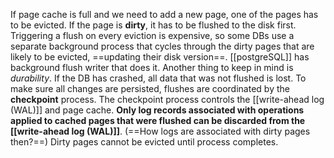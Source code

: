 If page cache is full and we need to add a new page, one of the pages has to be evicted. If the page is **dirty**, it has to be flushed to the disk first.
Triggering a flush on every eviction is expensive, so some DBs use a separate background process that cycles through the dirty pages that are likely to be evicted, ==updating their disk version==.
[[postgreSQL]] has background flush writer that does it.
Another thing to keep in mind is *durability*. If the DB has crashed, all data that was not flushed is lost. To make sure all changes are persisted, flushes are coordinated by the **checkpoint** process. The checkpoint process controls the [[write-ahead log (WAL)]] and page cache. **Only log records associated with operations applied to cached pages that were flushed can be discarded from the [[write-ahead log (WAL)]]**. (==How logs are associated with dirty pages then?==) Dirty pages cannot be evicted until process completes.